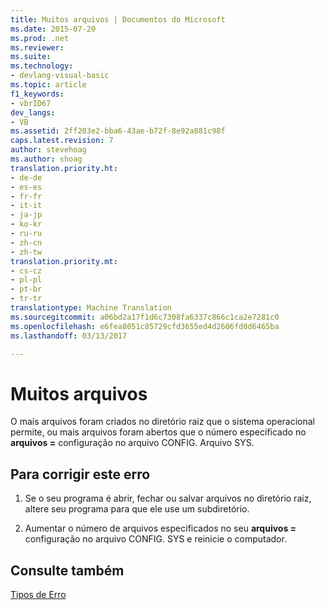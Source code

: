 ```yaml
---
title: Muitos arquivos | Documentos do Microsoft
ms.date: 2015-07-20
ms.prod: .net
ms.reviewer: 
ms.suite: 
ms.technology:
- devlang-visual-basic
ms.topic: article
f1_keywords:
- vbrID67
dev_langs:
- VB
ms.assetid: 2ff203e2-bba6-43ae-b72f-8e92a881c98f
caps.latest.revision: 7
author: stevehoag
ms.author: shoag
translation.priority.ht:
- de-de
- es-es
- fr-fr
- it-it
- ja-jp
- ko-kr
- ru-ru
- zh-cn
- zh-tw
translation.priority.mt:
- cs-cz
- pl-pl
- pt-br
- tr-tr
translationtype: Machine Translation
ms.sourcegitcommit: a06bd2a17f1d6c7308fa6337c866c1ca2e7281c0
ms.openlocfilehash: e6fea8051c85729cfd3655ed4d2606fd0d6465ba
ms.lasthandoff: 03/13/2017

---
```

# <a name="too-many-files"></a>Muitos arquivos
O mais arquivos foram criados no diretório raiz que o sistema operacional permite, ou mais arquivos foram abertos que o número especificado no **arquivos =** configuração no arquivo CONFIG. Arquivo SYS.  
  
## <a name="to-correct-this-error"></a>Para corrigir este erro  
  
1.  Se o seu programa é abrir, fechar ou salvar arquivos no diretório raiz, altere seu programa para que ele use um subdiretório.  
  
2.  Aumentar o número de arquivos especificados no seu **arquivos =** configuração no arquivo CONFIG. SYS e reinicie o computador.  
  
## <a name="see-also"></a>Consulte também  
 [Tipos de Erro](../../../visual-basic/programming-guide/language-features/error-types.md)
